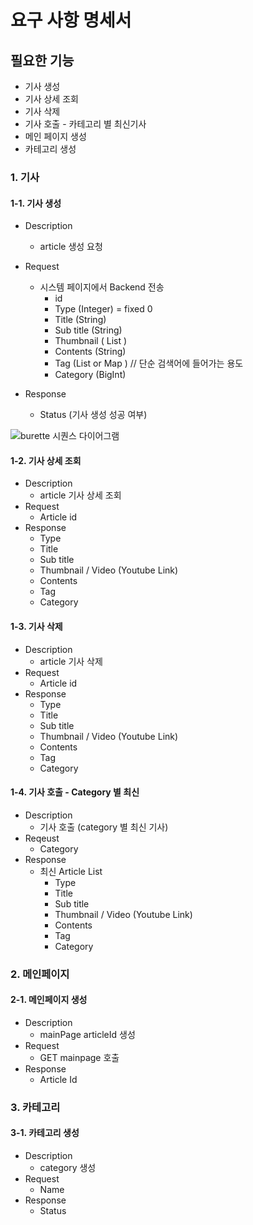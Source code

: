 # 요구 사항 명세서

## 필요한 기능

- 기사 생성
- 기사 상세 조회
- 기사 삭제
- 기사 호출 - 카테고리 별 최신기사
- 메인 페이지 생성
- 카테고리 생성

### 1. 기사

#### 1-1. 기사 생성

- Description
    - article 생성 요청
- Request
    - 시스템 페이지에서 Backend 전송
        - id
        - Type (Integer) = fixed 0
        - Title (String)
        - Sub title (String)
        - Thumbnail  ( List<String> )
        - Contents (String)
        - Tag (List or Map <String>) // 단순 검색어에 들어가는 용도
        - Category (BigInt)

- Response
    - Status (기사 생성 성공 여부)

![burette 시퀀스 다이어그램](https://user-images.githubusercontent.com/17772475/114263005-f29c7100-9a1d-11eb-8793-bc19a31e2e62.png)

#### 1-2. 기사 상세 조회

- Description
    - article 기사 상세 조회
- Request
    - Article id
- Response
    - Type
    - Title
    - Sub title
    - Thumbnail / Video (Youtube Link)
    - Contents
    - Tag
    - Category

#### 1-3. 기사 삭제

- Description
    - article 기사 삭제
- Request
    - Article id
- Response
    - Type
    - Title
    - Sub title
    - Thumbnail / Video (Youtube Link)
    - Contents
    - Tag
    - Category

#### 1-4. 기사 호출 - Category 별 최신

- Description
    - 기사 호출 (category 별 최신 기사)
- Reqeust
    - Category
- Response
    - 최신 Article List
        - Type
        - Title
        - Sub title
        - Thumbnail / Video (Youtube Link)
        - Contents
        - Tag
        - Category

### 2. 메인페이지

#### 2-1. 메인페이지 생성

- Description
    - mainPage articleId 생성
- Request
    - GET mainpage 호출
- Response
    - Article Id

### 3. 카테고리

#### 3-1. 카테고리 생성

- Description
    - category 생성
- Request
    - Name
- Response
    - Status